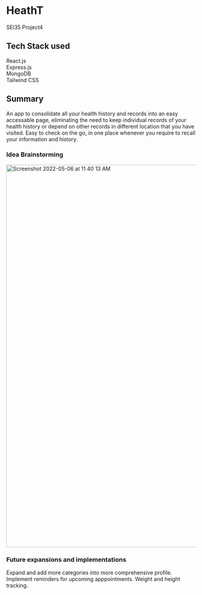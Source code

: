 # HeathT
SEI35 Project4
## Tech Stack used
React.js  
Express.js  
MongoDB  
Tailwind CSS

## Summary
An app to consolidate all your health history and records into an easy accessable page, eliminating the need to keep individual records of your health history or depend on other records in different location that you have visited.
Easy to check on the go, in one place whenever you require to recall your information and history.

### Idea Brainstorming
<img width="1014" alt="Screenshot 2022-05-06 at 11 40 13 AM" src="https://user-images.githubusercontent.com/82674933/167063253-15abedbe-af32-4be1-937f-87876431b9ec.png">

### Future expansions and implementations
Expand and add more categories into more comprehensive profile.  Implement reminders for upcoming apppointments.  Weight and height tracking.  
